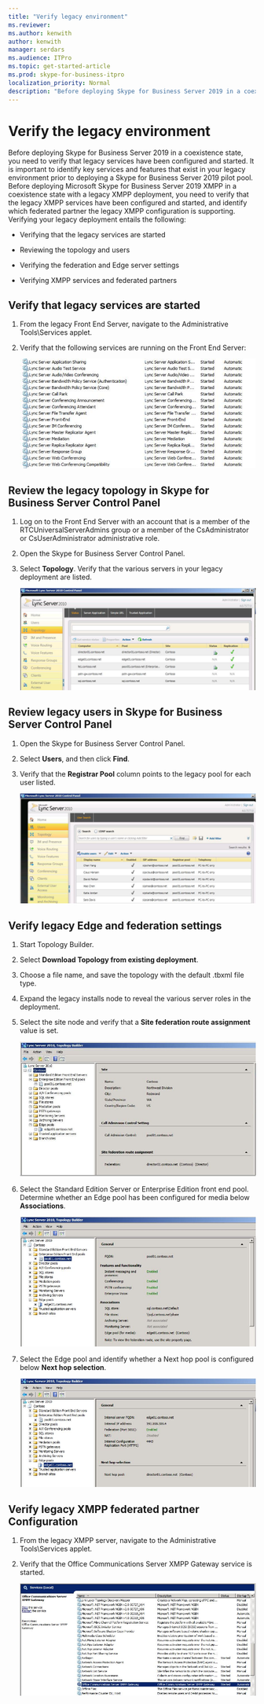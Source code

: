 ```yaml
---
title: "Verify legacy environment"
ms.reviewer: 
ms.author: kenwith
author: kenwith
manager: serdars
ms.audience: ITPro
ms.topic: get-started-article
ms.prod: skype-for-business-itpro
localization_priority: Normal
description: "Before deploying Skype for Business Server 2019 in a coexistence state, you need to verify that legacy services have been configured and started. It is important to identify key services and features that exist in your legacy environment, prior to deploying a Skype for Business Server 2019 pilot pool. Before deploying Microsoft Skype for Business Server 2019 XMPP in a coexistence state with a legacy XMPP deployment, you need to verify the legacy XMPP services have been configured and started, and identify which federated partner the legacy XMPP configuration is supporting."
---
```


# Verify the legacy environment

Before deploying Skype for Business Server 2019 in a coexistence state, you need to verify that legacy services have been configured and started. It is important to identify key services and features that exist in your legacy environment prior to deploying a Skype for Business Server 2019 pilot pool. Before deploying Microsoft Skype for Business Server 2019 XMPP in a coexistence state with a legacy XMPP deployment, you need to verify that the legacy XMPP services have been configured and started, and identify which federated partner the legacy XMPP configuration is supporting. Verifying your legacy deployment entails the following:
  
- Verifying that the legacy services are started
    
- Reviewing the topology and users
    
- Verifying the federation and Edge server settings
    
- Verifying XMPP services and federated partners
    
## Verify that legacy services are started

1. From the legacy Front End Server, navigate to the Administrative Tools\Services applet.
    
2. Verify that the following services are running on the Front End Server:
    
     ![List of services running on Front End Server](../media/migration_lyncserver_config_w14_services.jpg)
  
## Review the legacy topology in Skype for Business Server Control Panel

1. Log on to the Front End Server with an account that is a member of the RTCUniversalServerAdmins group or a member of the CsAdministrator or CsUserAdministrator administrative role.
    
2. Open the Skype for Business Server Control Panel.
    
3. Select **Topology**. Verify that the various servers in your legacy deployment are listed.
    
     ![Control Panel topology page](../media/migration_lyncserver_2010_topology.JPG)
  
## Review legacy users in Skype for Business Server Control Panel

1. Open the Skype for Business Server Control Panel.
    
2. Select **Users**, and then click **Find**.
    
3. Verify that the **Registrar Pool** column points to the legacy pool for each user listed. 
    
     ![Control Panel listing users](../media/migration_lyncserver_2010_allusers.JPG)
  
## Verify legacy Edge and federation settings

1. Start Topology Builder.
    
2. Select **Download Topology from existing deployment**.
    
3. Choose a file name, and save the topology with the default .tbxml file type.
    
4. Expand the legacy installs node to reveal the various server roles in the deployment.
    
5. Select the site node and verify that a **Site federation route assignment** value is set. 
    
     ![Topology Builder, Site Federation Route](../media/migration_lyncserver_w14_federation.jpg)
  
6. Select the Standard Edition Server or Enterprise Edition front end pool. Determine whether an Edge pool has been configured for media below **Associations**. 
    
     ![Topology Builder showing servers and pools](../media/migration_lyncserver_w14_edgepool_media.jpg)
  
7. Select the Edge pool and identify whether a Next hop pool is configured below **Next hop selection**.
    
     ![Topology Builder, Next hop selection](../media/migration_lyncserver_w14_nexthop.jpg)
  
## Verify legacy XMPP federated partner Configuration

1. From the legacy XMPP server, navigate to the Administrative Tools\Services applet.
    
2. Verify that the Office Communications Server XMPP Gateway service is started. 
    
     ![Office Communications Server XMPP Gateway Service](../media/migration_lyncserver_15_xmpp_legacyservicesstarted.JPG)
  

